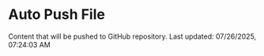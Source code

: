 # Auto Push File

Content that will be pushed to GitHub repository.
Last updated: 07/26/2025, 07:24:03 AM